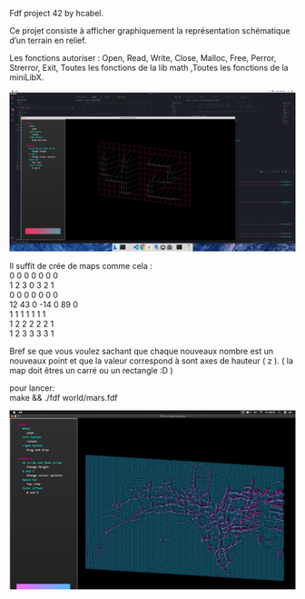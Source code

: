 Fdf project 42 by hcabel.

Ce projet consiste à afficher graphiquement la représentation schématique d’un terrain en relief.

Les fonctions autoriser :
Open, Read, Write, Close, Malloc, Free, Perror, Strerror, Exit,
Toutes les fonctions de la lib math ,Toutes les fonctions de la miniLibX.

![screen map 42.fdf](img/screen1)

Il suffit de crée de maps comme cela :                                                                                         
0 0 0 0 0 0 0                                                                                                                 
1 2 3 0 3 2 1                                                                                                                 
0 0 0 0 0 0 0                                                                                                                 
12 43 0 -14 0 89 0                                                                                                             
1 1 1 1 1 1 1                                                                                                                 
1 2 2 2 2 2 1                                                                                                                 
1 2 3 3 3 3 1                                                                                                                 

Bref se que vous voulez sachant que chaque nouveaux nombre est un nouveaux point et que la valeur correspond
à sont axes de hauteur ( z ).
( la map doit êtres un carré ou un rectangle :D )

pour lancer:                                                                                                                   
make && ./fdf world/mars.fdf

![screen map mars.fdf](img/screen2)
